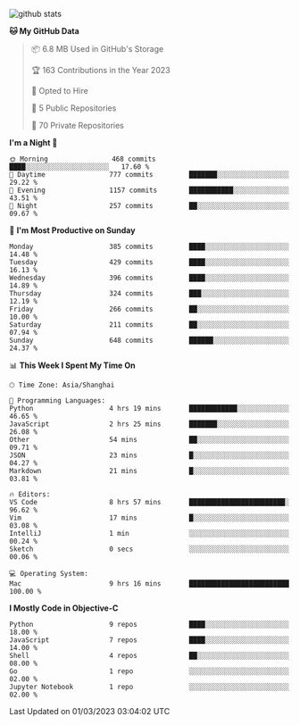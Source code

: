 
![github stats](https://github-readme-stats.vercel.app/api?username=ChesterYue&show_icons=true&count_private=true)

<!-- ![wakatime](https://github-readme-stats.vercel.app/api/wakatime?username=ChesterYue&layout=compact) -->

<!-- ![wakatime](https://github-readme-stats.vercel.app/api/top-langs/?username=ChesterYue&layout=compact) -->

<!--START_SECTION:waka-->
**🐱 My GitHub Data** 

> 📦 6.8 MB Used in GitHub's Storage 
 > 
> 🏆 163 Contributions in the Year 2023
 > 
> 💼 Opted to Hire
 > 
> 📜 5 Public Repositories 
 > 
> 🔑 70 Private Repositories 
 > 
**I'm a Night 🦉** 

```text
🌞 Morning                468 commits         ████░░░░░░░░░░░░░░░░░░░░░   17.60 % 
🌆 Daytime                777 commits         ███████░░░░░░░░░░░░░░░░░░   29.22 % 
🌃 Evening                1157 commits        ███████████░░░░░░░░░░░░░░   43.51 % 
🌙 Night                  257 commits         ██░░░░░░░░░░░░░░░░░░░░░░░   09.67 % 
```
📅 **I'm Most Productive on Sunday** 

```text
Monday                   385 commits         ████░░░░░░░░░░░░░░░░░░░░░   14.48 % 
Tuesday                  429 commits         ████░░░░░░░░░░░░░░░░░░░░░   16.13 % 
Wednesday                396 commits         ████░░░░░░░░░░░░░░░░░░░░░   14.89 % 
Thursday                 324 commits         ███░░░░░░░░░░░░░░░░░░░░░░   12.19 % 
Friday                   266 commits         ██░░░░░░░░░░░░░░░░░░░░░░░   10.00 % 
Saturday                 211 commits         ██░░░░░░░░░░░░░░░░░░░░░░░   07.94 % 
Sunday                   648 commits         ██████░░░░░░░░░░░░░░░░░░░   24.37 % 
```


📊 **This Week I Spent My Time On** 

```text
🕑︎ Time Zone: Asia/Shanghai

💬 Programming Languages: 
Python                   4 hrs 19 mins       ████████████░░░░░░░░░░░░░   46.65 % 
JavaScript               2 hrs 25 mins       ███████░░░░░░░░░░░░░░░░░░   26.08 % 
Other                    54 mins             ██░░░░░░░░░░░░░░░░░░░░░░░   09.71 % 
JSON                     23 mins             █░░░░░░░░░░░░░░░░░░░░░░░░   04.27 % 
Markdown                 21 mins             █░░░░░░░░░░░░░░░░░░░░░░░░   03.81 % 

🔥 Editors: 
VS Code                  8 hrs 57 mins       ████████████████████████░   96.62 % 
Vim                      17 mins             █░░░░░░░░░░░░░░░░░░░░░░░░   03.08 % 
IntelliJ                 1 min               ░░░░░░░░░░░░░░░░░░░░░░░░░   00.24 % 
Sketch                   0 secs              ░░░░░░░░░░░░░░░░░░░░░░░░░   00.06 % 

💻 Operating System: 
Mac                      9 hrs 16 mins       █████████████████████████   100.00 % 
```

**I Mostly Code in Objective-C** 

```text
Python                   9 repos             ████░░░░░░░░░░░░░░░░░░░░░   18.00 % 
JavaScript               7 repos             ████░░░░░░░░░░░░░░░░░░░░░   14.00 % 
Shell                    4 repos             ██░░░░░░░░░░░░░░░░░░░░░░░   08.00 % 
Go                       1 repo              ░░░░░░░░░░░░░░░░░░░░░░░░░   02.00 % 
Jupyter Notebook         1 repo              ░░░░░░░░░░░░░░░░░░░░░░░░░   02.00 % 
```




 Last Updated on 01/03/2023 03:04:02 UTC
<!--END_SECTION:waka-->